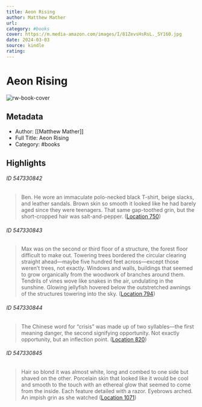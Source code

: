 ```yaml
---
title: Aeon Rising
author: Matthew Mather
url: 
category: #books
cover: https://m.media-amazon.com/images/I/81ZevsHsRsL._SY160.jpg
date: 2024-03-03
source: kindle
rating:
---
```

# Aeon Rising

![rw-book-cover](https://m.media-amazon.com/images/I/81ZevsHsRsL._SY160.jpg)

## Metadata
- Author: [[Matthew Mather]]
- Full Title: Aeon Rising
- Category: #books

## Highlights
###### ID 547330842
> Ben. He wore an immaculate polo-necked black T-shirt, beige slacks, and leather sandals. Brown skin so smooth it looked like he had barely aged since they were teenagers. That same gap-toothed grin, but the short-cropped hair was salt-and-pepper. ([Location 750](https://readwise.io/to_kindle?action=open&asin=B0B29FJJZ2&location=750))
    
###### ID 547330843
> Max was on the second or third floor of a structure, the forest floor difficult to make out. Towering trees bordered the circular clearing straight ahead—maybe five hundred feet across—except those weren’t trees, not exactly. Windows and walls, buildings that seemed to grow organically from the woodwork of branches around them. Tendrils of vines wove like snakes in the air, undulating in the sunshine. Glowing jellyfish hovered below the outstretched awnings of the structures towering into the sky. ([Location 794](https://readwise.io/to_kindle?action=open&asin=B0B29FJJZ2&location=794))
    
###### ID 547330844
> The Chinese word for “crisis” was made up of two syllables—the first meaning danger, the second signifying opportunity. Not exactly opportunity, but an inflection point. ([Location 820](https://readwise.io/to_kindle?action=open&asin=B0B29FJJZ2&location=820))
    
###### ID 547330845
> Hair so blond it was almost white, long and combed to one side but shaved on the other. Porcelain skin that looked like it would be cool and smooth to the touch with an ethereal glow that seemed to come from the inside. Each feature detailed with a razor. Eyebrows arched. An impish grin as she watched ([Location 1071](https://readwise.io/to_kindle?action=open&asin=B0B29FJJZ2&location=1071))
    
